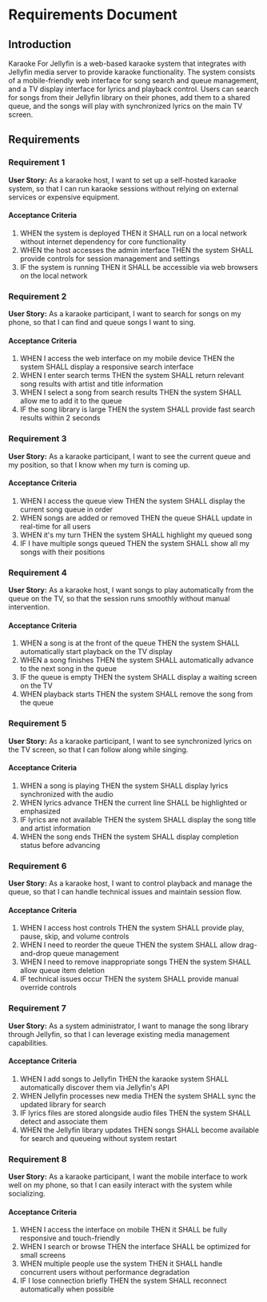 # Requirements Document

## Introduction

Karaoke For Jellyfin is a web-based karaoke system that integrates with Jellyfin media server to provide karaoke functionality. The system consists of a mobile-friendly web interface for song search and queue management, and a TV display interface for lyrics and playback control. Users can search for songs from their Jellyfin library on their phones, add them to a shared queue, and the songs will play with synchronized lyrics on the main TV screen.

## Requirements

### Requirement 1

**User Story:** As a karaoke host, I want to set up a self-hosted karaoke system, so that I can run karaoke sessions without relying on external services or expensive equipment.

#### Acceptance Criteria

1. WHEN the system is deployed THEN it SHALL run on a local network without internet dependency for core functionality
2. WHEN the host accesses the admin interface THEN the system SHALL provide controls for session management and settings
3. IF the system is running THEN it SHALL be accessible via web browsers on the local network

### Requirement 2

**User Story:** As a karaoke participant, I want to search for songs on my phone, so that I can find and queue songs I want to sing.

#### Acceptance Criteria

1. WHEN I access the web interface on my mobile device THEN the system SHALL display a responsive search interface
2. WHEN I enter search terms THEN the system SHALL return relevant song results with artist and title information
3. WHEN I select a song from search results THEN the system SHALL allow me to add it to the queue
4. IF the song library is large THEN the system SHALL provide fast search results within 2 seconds

### Requirement 3

**User Story:** As a karaoke participant, I want to see the current queue and my position, so that I know when my turn is coming up.

#### Acceptance Criteria

1. WHEN I access the queue view THEN the system SHALL display the current song queue in order
2. WHEN songs are added or removed THEN the queue SHALL update in real-time for all users
3. WHEN it's my turn THEN the system SHALL highlight my queued song
4. IF I have multiple songs queued THEN the system SHALL show all my songs with their positions

### Requirement 4

**User Story:** As a karaoke host, I want songs to play automatically from the queue on the TV, so that the session runs smoothly without manual intervention.

#### Acceptance Criteria

1. WHEN a song is at the front of the queue THEN the system SHALL automatically start playback on the TV display
2. WHEN a song finishes THEN the system SHALL automatically advance to the next song in the queue
3. IF the queue is empty THEN the system SHALL display a waiting screen on the TV
4. WHEN playback starts THEN the system SHALL remove the song from the queue

### Requirement 5

**User Story:** As a karaoke participant, I want to see synchronized lyrics on the TV screen, so that I can follow along while singing.

#### Acceptance Criteria

1. WHEN a song is playing THEN the system SHALL display lyrics synchronized with the audio
2. WHEN lyrics advance THEN the current line SHALL be highlighted or emphasized
3. IF lyrics are not available THEN the system SHALL display the song title and artist information
4. WHEN the song ends THEN the system SHALL display completion status before advancing

### Requirement 6

**User Story:** As a karaoke host, I want to control playback and manage the queue, so that I can handle technical issues and maintain session flow.

#### Acceptance Criteria

1. WHEN I access host controls THEN the system SHALL provide play, pause, skip, and volume controls
2. WHEN I need to reorder the queue THEN the system SHALL allow drag-and-drop queue management
3. WHEN I need to remove inappropriate songs THEN the system SHALL allow queue item deletion
4. IF technical issues occur THEN the system SHALL provide manual override controls

### Requirement 7

**User Story:** As a system administrator, I want to manage the song library through Jellyfin, so that I can leverage existing media management capabilities.

#### Acceptance Criteria

1. WHEN I add songs to Jellyfin THEN the karaoke system SHALL automatically discover them via Jellyfin's API
2. WHEN Jellyfin processes new media THEN the system SHALL sync the updated library for search
3. IF lyrics files are stored alongside audio files THEN the system SHALL detect and associate them
4. WHEN the Jellyfin library updates THEN songs SHALL become available for search and queueing without system restart

### Requirement 8

**User Story:** As a karaoke participant, I want the mobile interface to work well on my phone, so that I can easily interact with the system while socializing.

#### Acceptance Criteria

1. WHEN I access the interface on mobile THEN it SHALL be fully responsive and touch-friendly
2. WHEN I search or browse THEN the interface SHALL be optimized for small screens
3. WHEN multiple people use the system THEN it SHALL handle concurrent users without performance degradation
4. IF I lose connection briefly THEN the system SHALL reconnect automatically when possible
